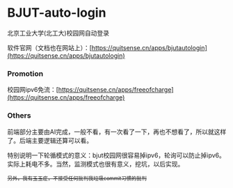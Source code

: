 # BJUT-auto-login

北京工业大学(北工大)校园网自动登录

软件官网（文档也在网站上）：[https://quitsense.cn/apps/bjutautologin](https://quitsense.cn/apps/bjutautologin)

### Promotion

校园网ipv6免流：[https://quitsense.cn/apps/freeofcharge](https://quitsense.cn/apps/freeofcharge)

### Others

前端部分主要由AI完成，一般不看，有一次看了一下，再也不想看了，所以就这样了。后端主要逻辑还算可以看。

特别说明一下轮循模式的意义：bjut校园网很容易掉ipv6，轮询可以防止掉ipv6。实际上耗电不多。当然，监测模式也很有意义，挖坑，以后实现。

<small>~~另外，我有玉玉症，不接受任何批判我垃圾commit习惯的批判~~</small>